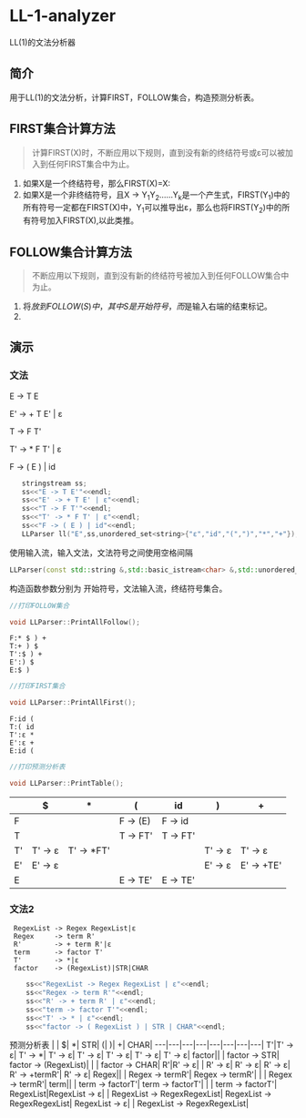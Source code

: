 # LL-1-analyzer
LL(1)的文法分析器

## 简介
用于LL(1)的文法分析，计算FIRST，FOLLOW集合，构造预测分析表。

## FIRST集合计算方法
> 计算FIRST(X)时，不断应用以下规则，直到没有新的终结符号或ε可以被加入到任何FIRST集合中为止。
1. 如果X是一个终结符号，那么FIRST(X)=X:
2. 如果X是一个非终结符号，且X -> Y<sub>1</sub>Y<sub>2</sub>……Y<sub>k</sub>是一个产生式，FIRST(Y<sub>1</sub>)中的所有符号一定都在FIRST(X)中，Y<sub>1</sub>可以推导出ε，那么也将FIRST(Y<sub>2</sub>)中的所有符号加入FIRST(X),以此类推。

## FOLLOW集合计算方法
> 不断应用以下规则，直到没有新的终结符号被加入到任何FOLLOW集合中为止。
1. 将$放到FOLLOW(S)中，其中S是开始符号，而$是输入右端的结束标记。
2. 

## 演示
### 文法
 E -> T E

 E' -> + T E' | ε 

 T -> F T'

 T' -> * F T' | ε
 
 F -> ( E ) | id

 ```cpp
    stringstream ss;
    ss<<"E -> T E'"<<endl;
    ss<<"E' -> + T E' | ε"<<endl;
    ss<<"T -> F T'"<<endl;
    ss<<"T' -> * F T' | ε"<<endl;
    ss<<"F -> ( E ) | id"<<endl;
    LLParser ll("E",ss,unordered_set<string>{"ε","id","(",")","*","+"});
 ```
 使用输入流，输入文法，文法符号之间使用空格间隔
```cpp
LLParser(const std::string &,std::basic_istream<char> &,std::unordered_set<std::string>);

```
构造函数参数分别为 开始符号，文法输入流，终结符号集合。
```cpp
//打印FOLLOW集合

void LLParser::PrintAllFollow();
```
```
F:* $ ) + 
T:+ ) $ 
T':$ ) + 
E':) $ 
E:$ )
```


```cpp
//打印FIRST集合

void LLParser::PrintAllFirst();
```
```
F:id ( 
T:( id 
T':ε * 
E':ε + 
E:id (
```
```cpp
//打印预测分析表

void LLParser::PrintTable();
```

| | $| *| (| id| )| +|
---|---|---|---|---|---|---|
F|| | F -> (E)| F -> id| | | 
T|| | T -> FT'| T -> FT'| | | 
T'|T' -> ε| T' -> *FT'| | | T' -> ε| T' -> ε| 
E'|E' -> ε| | | | E' -> ε| E' -> +TE'| 
E|| | E -> TE'| E -> TE'| | | 

### 文法2
    
     RegexList -> Regex RegexList|ε
     Regex     -> term R'
     R'        -> + term R'|ε
     term      -> factor T'
     T'        -> *|ε
     factor    -> (RegexList)|STR|CHAR

```cpp
    ss<<"RegexList -> Regex RegexList | ε"<<endl;
    ss<<"Regex -> term R'"<<endl;
    ss<<"R' -> + term R' | ε"<<endl;
    ss<<"term -> factor T'"<<endl;
    ss<<"T' -> * | ε"<<endl;
    ss<<"factor -> ( RegexList ) | STR | CHAR"<<endl;
```

  预测分析表 
| | $| *| STR| (| )| +| CHAR|
---|---|---|---|---|---|---|---|
T'|T' -> ε| T' -> *| T' -> ε| T' -> ε| T' -> ε| T' -> ε| T' -> ε| 
factor|| | factor -> STR| factor -> (RegexList)| | | factor -> CHAR| 
R'|R' -> ε| | R' -> ε| R' -> ε| R' -> ε| R' -> +termR'| R' -> ε| 
Regex|| | Regex -> termR'| Regex -> termR'| | | Regex -> termR'| 
term|| | term -> factorT'| term -> factorT'| | | term -> factorT'| 
RegexList|RegexList -> ε| | RegexList -> RegexRegexList| RegexList -> RegexRegexList| RegexList -> ε| | RegexList -> RegexRegexList|
    
